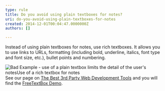 ```yaml
---
type: rule
title: Do you avoid using plain textboxes for notes?
uri: do-you-avoid-using-plain-textboxes-for-notes
created: 2014-12-01T00:04:47.0000000Z
authors: []

---
```


Instead of using plain textboxes for notes, use rich textboxes. It  allows you to use links to URLs, formatting (including bold, underline,  italics, font type and font size, etc.), bullet points and numbering.
 

![ Bad Example - use of a plain textbox limits the detail of the user's notes![Use of a rich textbox for notes](../assets/GoodNotes.jpg)](../assets/BadNotes.jpg)
See our page on [The Best 3rd Party Web Development Tools](http://www.ssw.com.au/ssw/Standards/DeveloperGeneral/WebdevelopmentToolsASPNET.aspx) and you will find the [FreeTextBox Demo](http://www.ssw.com.au/SSW/Redirect/freetextbox1.htm).
